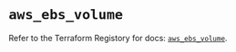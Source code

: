 # `aws_ebs_volume`

Refer to the Terraform Registory for docs: [`aws_ebs_volume`](https://registry.terraform.io/providers/hashicorp/aws/5.16.0/docs/resources/ebs_volume).
